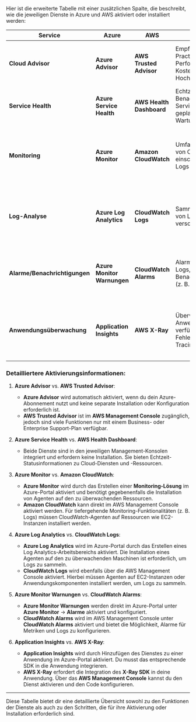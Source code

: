 Hier ist die erweiterte Tabelle mit einer zusätzlichen Spalte, die beschreibt, wie die jeweiligen Dienste in Azure und AWS aktiviert oder installiert werden:

| **Service**                  | **Azure**                                      | **AWS**                                        | **Beschreibung**                                                                                           | **Aktivierung/Installation**                                             |
|------------------------------|------------------------------------------------|------------------------------------------------|-----------------------------------------------------------------------------------------------------------|-------------------------------------------------------------------------|
| **Cloud Advisor**             | **Azure Advisor**                              | **AWS Trusted Advisor**                       | Empfehlungen zu Best Practices in den Bereichen Performance, Sicherheit, Kosten und Hochverfügbarkeit.     | Aktiviert durch Navigieren zum Azure-Portal und Öffnen von **Azure Advisor**. Keine separate Installation erforderlich. | Aktiviert über das **AWS Management Console** -> **Trusted Advisor**. In der kostenlosen Version eingeschränkte Funktionen. |
| **Service Health**            | **Azure Service Health**                       | **AWS Health Dashboard**                      | Echtzeit-Status und Benachrichtigungen zu Service-Ausfällen und geplanten Wartungsfenstern.                | Aktiviert im Azure-Portal unter **Service Health**. Keine separate Installation erforderlich. | Aktiviert über die **AWS Management Console** -> **Health**. Keine Installation erforderlich. |
| **Monitoring**                | **Azure Monitor**                              | **Amazon CloudWatch**                         | Umfassendes Monitoring von Cloud-Ressourcen, einschließlich Metriken, Logs und Alarme.                      | Aktiviert durch Erstellen einer **Monitoring-Lösung** im Azure-Portal. Installieren der entsprechenden Agenten auf Ressourcen (z. B. für VMs). | Aktiviert über **Amazon CloudWatch** im **AWS Management Console**. Installieren von CloudWatch-Agenten auf EC2-Instanzen, wenn erforderlich. |
| **Log-Analyse**               | **Azure Log Analytics**                        | **CloudWatch Logs**                            | Sammlung und Analyse von Logs aus verschiedenen Quellen.                                                   | Aktiviert durch Erstellen eines **Log Analytics-Arbeitsbereichs** im Azure-Portal. Agenten (wie der Log Analytics-Agent) müssen auf Ressourcen installiert werden. | Aktiviert durch Konfigurieren von **CloudWatch Logs** im AWS Management Console. Benötigt Agenten auf EC2-Instanzen oder Anwendungskomponenten. |
| **Alarme/Benachrichtigungen** | **Azure Monitor Warnungen**                    | **CloudWatch Alarms**                          | Alarme für Metriken und Logs, mit verschiedenen Benachrichtigungsoptionen (z. B. E-Mail, SMS).              | Aktiviert über **Azure Monitor** -> **Alarme** im Azure-Portal. Kann durch Konfiguration von Metriken und Log-basierenden Alarmen erfolgen. | Aktiviert im **AWS Management Console** -> **CloudWatch Alarms**. Konfiguration von Alarmen direkt über CloudWatch für Metriken und Logs. |
| **Anwendungsüberwachung**     | **Application Insights**                       | **AWS X-Ray**                                  | Überwachung der Anwendungsleistung und -verfügbarkeit, sowie Fehlerdiagnose und Tracing.                   | Aktiviert durch Hinzufügen von **Application Insights** zu einer Anwendung im Azure-Portal. SDKs müssen in die Anwendung integriert werden. | Aktiviert durch Integration des **AWS X-Ray SDK** in die Anwendung. Aktivierung über die **AWS Management Console** und Aktivierung des X-Ray-Dienstes. |

### Detailliertere Aktivierungsinformationen:

1. **Azure Advisor** vs. **AWS Trusted Advisor**:
   - **Azure Advisor** wird automatisch aktiviert, wenn du dein Azure-Abonnement nutzt und keine separate Installation oder Konfiguration erforderlich ist.
   - **AWS Trusted Advisor** ist im **AWS Management Console** zugänglich, jedoch sind viele Funktionen nur mit einem Business- oder Enterprise Support-Plan verfügbar.

2. **Azure Service Health** vs. **AWS Health Dashboard**:
   - Beide Dienste sind in den jeweiligen Management-Konsolen integriert und erfordern keine Installation. Sie bieten Echtzeit-Statusinformationen zu Cloud-Diensten und -Ressourcen.

3. **Azure Monitor** vs. **Amazon CloudWatch**:
   - **Azure Monitor** wird durch das Erstellen einer **Monitoring-Lösung** im Azure-Portal aktiviert und benötigt gegebenenfalls die Installation von Agenten auf den zu überwachenden Ressourcen.
   - **Amazon CloudWatch** kann direkt im AWS Management Console aktiviert werden. Für tiefergehende Monitoring-Funktionalitäten (z. B. Logs) müssen CloudWatch-Agenten auf Ressourcen wie EC2-Instanzen installiert werden.

4. **Azure Log Analytics** vs. **CloudWatch Logs**:
   - **Azure Log Analytics** wird im Azure-Portal durch das Erstellen eines Log Analytics-Arbeitsbereichs aktiviert. Die Installation eines Agenten auf den zu überwachenden Maschinen ist erforderlich, um Logs zu sammeln.
   - **CloudWatch Logs** wird ebenfalls über die AWS Management Console aktiviert. Hierbei müssen Agenten auf EC2-Instanzen oder Anwendungskomponenten installiert werden, um Logs zu sammeln.

5. **Azure Monitor Warnungen** vs. **CloudWatch Alarms**:
   - **Azure Monitor Warnungen** werden direkt im Azure-Portal unter **Azure Monitor** -> **Alarme** aktiviert und konfiguriert.
   - **CloudWatch Alarms** wird im AWS Management Console unter **CloudWatch Alarms** aktiviert und bietet die Möglichkeit, Alarme für Metriken und Logs zu konfigurieren.

6. **Application Insights** vs. **AWS X-Ray**:
   - **Application Insights** wird durch Hinzufügen des Dienstes zu einer Anwendung im Azure-Portal aktiviert. Du musst das entsprechende SDK in die Anwendung integrieren.
   - **AWS X-Ray** erfordert die Integration des **X-Ray SDK** in deine Anwendung. Über das **AWS Management Console** kannst du den Dienst aktivieren und den Code konfigurieren.

---

Diese Tabelle bietet dir eine detaillierte Übersicht sowohl zu den Funktionen der Dienste als auch zu den Schritten, die für ihre Aktivierung oder Installation erforderlich sind.
